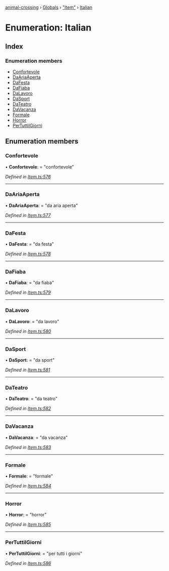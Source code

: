[animal-crossing](../README.md) › [Globals](../globals.md) › ["Item"](../modules/_item_.md) › [Italian](_item_.italian.md)

# Enumeration: Italian

## Index

### Enumeration members

* [Confortevole](_item_.italian.md#confortevole)
* [DaAriaAperta](_item_.italian.md#daariaaperta)
* [DaFesta](_item_.italian.md#dafesta)
* [DaFiaba](_item_.italian.md#dafiaba)
* [DaLavoro](_item_.italian.md#dalavoro)
* [DaSport](_item_.italian.md#dasport)
* [DaTeatro](_item_.italian.md#dateatro)
* [DaVacanza](_item_.italian.md#davacanza)
* [Formale](_item_.italian.md#formale)
* [Horror](_item_.italian.md#horror)
* [PerTuttiIGiorni](_item_.italian.md#pertuttiigiorni)

## Enumeration members

###  Confortevole

• **Confortevole**: = "confortevole"

*Defined in [Item.ts:576](https://github.com/Norviah/animal-crossing/blob/8493ef6/module/types/Item.ts#L576)*

___

###  DaAriaAperta

• **DaAriaAperta**: = "da aria aperta"

*Defined in [Item.ts:577](https://github.com/Norviah/animal-crossing/blob/8493ef6/module/types/Item.ts#L577)*

___

###  DaFesta

• **DaFesta**: = "da festa"

*Defined in [Item.ts:578](https://github.com/Norviah/animal-crossing/blob/8493ef6/module/types/Item.ts#L578)*

___

###  DaFiaba

• **DaFiaba**: = "da fiaba"

*Defined in [Item.ts:579](https://github.com/Norviah/animal-crossing/blob/8493ef6/module/types/Item.ts#L579)*

___

###  DaLavoro

• **DaLavoro**: = "da lavoro"

*Defined in [Item.ts:580](https://github.com/Norviah/animal-crossing/blob/8493ef6/module/types/Item.ts#L580)*

___

###  DaSport

• **DaSport**: = "da sport"

*Defined in [Item.ts:581](https://github.com/Norviah/animal-crossing/blob/8493ef6/module/types/Item.ts#L581)*

___

###  DaTeatro

• **DaTeatro**: = "da teatro"

*Defined in [Item.ts:582](https://github.com/Norviah/animal-crossing/blob/8493ef6/module/types/Item.ts#L582)*

___

###  DaVacanza

• **DaVacanza**: = "da vacanza"

*Defined in [Item.ts:583](https://github.com/Norviah/animal-crossing/blob/8493ef6/module/types/Item.ts#L583)*

___

###  Formale

• **Formale**: = "formale"

*Defined in [Item.ts:584](https://github.com/Norviah/animal-crossing/blob/8493ef6/module/types/Item.ts#L584)*

___

###  Horror

• **Horror**: = "horror"

*Defined in [Item.ts:585](https://github.com/Norviah/animal-crossing/blob/8493ef6/module/types/Item.ts#L585)*

___

###  PerTuttiIGiorni

• **PerTuttiIGiorni**: = "per tutti i giorni"

*Defined in [Item.ts:586](https://github.com/Norviah/animal-crossing/blob/8493ef6/module/types/Item.ts#L586)*
